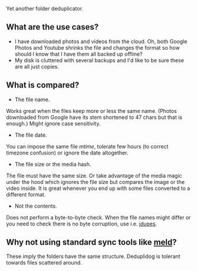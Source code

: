 Yet another folder deduplicator.

## What are the use cases?
* I have downloaded photos and videos from the cloud. Oh, both Google Photos and Youtube shrinks the file and changes the format so how should I know that I have them all backed up offline?
* My disk is cluttered with several backups and I'd like to be sure these are all just copies.

## What is compared?

* The file name.

Works great when the files keep more or less the same name. (Photos downloaded from Google have its stem shortened to 47 chars but that is enough.) Might ignore case sensitivity.

* The file date.

You can impose the same file *mtime*, tolerate few hours (to correct timezone confusion) or ignore the date altogether.

* The file size or the media hash.

The file must have the same size. Or take advantage of the media magic under the hood which ignores the file size but compares the image or the video inside. It is great whenever you end up with some files converted to a different format.

* Not the contents.

Does not perform a byte-to-byte check. When the file names might differ or you need to check there is no byte corruption, use i.e. [jdupes](https://www.jdupes.com/).

## Why not using standard sync tools like [meld](https://meldmerge.org/)?
These imply the folders have the same structure. Deduplidog is tolerant towards files scattered around.